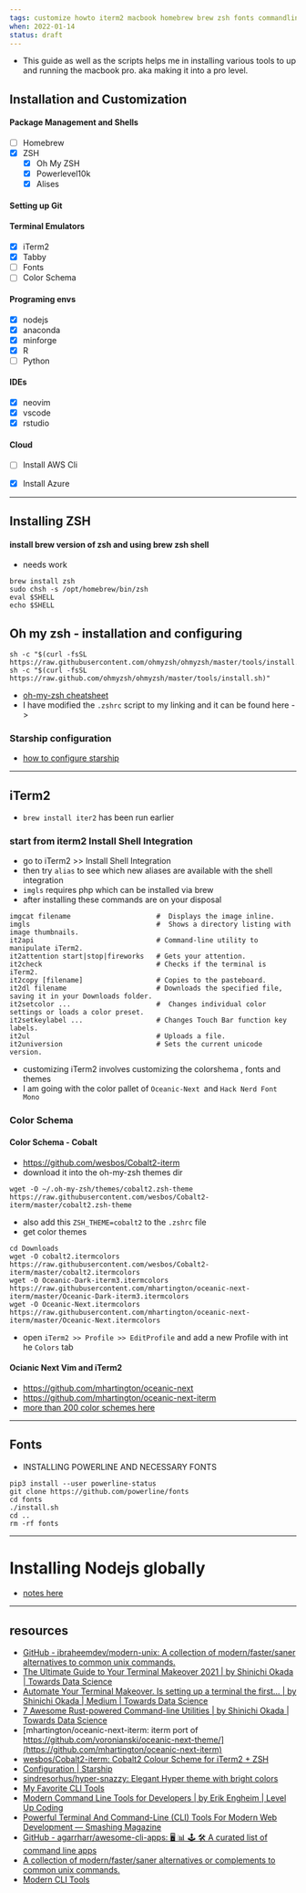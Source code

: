```yaml
---
tags: customize howto iterm2 macbook homebrew brew zsh fonts commandline color
when: 2022-01-14
status: draft
---
```


- This guide as well as the scripts helps me in installing various tools to up and running the macbook pro. aka making it into a pro level.


## Installation and Customization 
#### Package Management and Shells
- [ ] Homebrew
- [x] ZSH
  - [x] Oh My ZSH
  - [x] Powerlevel10k
  - [x] Alises

#### Setting up Git


#### Terminal Emulators
- [x] iTerm2
- [x] Tabby
- [ ] Fonts
- [ ] Color Schema

#### Programing envs
- [x] nodejs
- [x] anaconda
- [x] minforge
- [x] R
- [ ] Python

#### IDEs
- [x] neovim 
- [x] vscode
- [x] rstudio

#### Cloud
  - [ ] Install AWS Cli
  - [x] Install Azure 


---


## Installing ZSH
#### install brew version of zsh and using brew zsh shell
- needs work
```
brew install zsh
sudo chsh -s /opt/homebrew/bin/zsh
eval $SHELL
echo $SHELL
```

## Oh my zsh - installation and configuring
```
sh -c "$(curl -fsSL https://raw.githubusercontent.com/ohmyzsh/ohmyzsh/master/tools/install.sh)"
sh -c "$(curl -fsSL https://raw.github.com/ohmyzsh/ohmyzsh/master/tools/install.sh)" 

```
- [oh-my-zsh cheatsheet](https://github.com/ohmyzsh/ohmyzsh/wiki/Cheatsheet)
- I have modified the `.zshrc` script to my linking and it can be found here ->  
### Starship configuration
- [how to configure starship](https://starship.rs/config/#prompt)


---


## iTerm2

- `brew install iter2` has been run earlier
### start from iterm2 Install Shell Integration 
- go to iTerm2  >> Install Shell Integration
- then try `alias` to see which new aliases are available with the shell integration
- `imgls` requires php which can be installed via brew 
- after installing these commands are on your disposal 
```
imgcat filename                     #  Displays the image inline.
imgls                               #  Shows a directory listing with image thumbnails.
it2api                              # Command-line utility to manipulate iTerm2.
it2attention start|stop|fireworks   # Gets your attention.
it2check                            # Checks if the terminal is iTerm2.
it2copy [filename]                  # Copies to the pasteboard.
it2dl filename                      # Downloads the specified file, saving it in your Downloads folder.
it2setcolor ...                     #  Changes individual color settings or loads a color preset.
it2setkeylabel ...                  # Changes Touch Bar function key labels.
it2ul                               # Uploads a file.
it2universion                       # Sets the current unicode version.
```
- customizing iTerm2 involves customizing the colorshema , fonts and themes
- I am going with the color pallet of `Oceanic-Next `and  `Hack Nerd Font Mono`

### Color Schema 
#### Color Schema - Cobalt
- https://github.com/wesbos/Cobalt2-iterm
- download it into the oh-my-zsh themes dir

```
wget -O ~/.oh-my-zsh/themes/cobalt2.zsh-theme https://raw.githubusercontent.com/wesbos/Cobalt2-iterm/master/cobalt2.zsh-theme
```

- also add this `ZSH_THEME=cobalt2` to the `.zshrc` file
- get color themes

```
cd Downloads
wget -O cobalt2.itermcolors https://raw.githubusercontent.com/wesbos/Cobalt2-iterm/master/cobalt2.itermcolors
wget -O Oceanic-Dark-iterm3.itermcolors  https://raw.githubusercontent.com/mhartington/oceanic-next-iterm/master/Oceanic-Dark-iterm3.itermcolors
wget -O Oceanic-Next.itermcolors https://raw.githubusercontent.com/mhartington/oceanic-next-iterm/master/Oceanic-Next.itermcolors
```
- open `iTerm2 >> Profile >> EditProfile` and add a new Profile with int he `Colors` tab

#### Ocianic Next Vim and iTerm2
- https://github.com/mhartington/oceanic-next 
- https://github.com/mhartington/oceanic-next-iterm
- [more than 200 color schemes here](https://iterm2colorschemes.com/)

---

## Fonts
- INSTALLING POWERLINE AND NECESSARY FONTS
```
pip3 install --user powerline-status
git clone https://github.com/powerline/fonts
cd fonts
./install.sh
cd ..
rm -rf fonts
```

---


# Installing Nodejs globally
- [notes here](node/setting_up_nodejs.md)


---



## resources
* [GitHub - ibraheemdev/modern-unix: A collection of modern/faster/saner alternatives to common unix commands.](https://github.com/ibraheemdev/modern-unix)
* [The Ultimate Guide to Your Terminal Makeover 2021 | by Shinichi Okada | Towards Data Science](https://towardsdatascience.com/the-ultimate-guide-to-your-terminal-makeover-e11f9b87ac99#7c2d)
* [Automate Your Terminal Makeover. Is setting up a terminal the first… | by Shinichi Okada | Medium | Towards Data Science](https://towardsdatascience.com/automate-your-terminal-makeover-f3c152958d85)
* [7 Awesome Rust-powered Command-line Utilities | by Shinichi Okada | Towards Data Science](https://towardsdatascience.com/awesome-rust-powered-command-line-utilities-b5359c38692#461e)
* [mhartington/oceanic-next-iterm: iterm port of https://github.com/voronianski/oceanic-next-theme/](https://github.com/mhartington/oceanic-next-iterm)
* [wesbos/Cobalt2-iterm: Cobalt2 Colour Scheme for iTerm2 + ZSH](https://github.com/wesbos/Cobalt2-iterm)
* [Configuration | Starship](https://starship.rs/config/#prompt)
* [sindresorhus/hyper-snazzy: Elegant Hyper theme with bright colors](https://github.com/sindresorhus/hyper-snazzy)
* [My Favorite CLI Tools](https://switowski.com/blog/favorite-cli-tools)
* [Modern Command Line Tools for Developers | by Erik Engheim | Level Up Coding](https://levelup.gitconnected.com/command-line-tools-for-software-developers-94fb27921440)
* [Powerful Terminal And Command-Line (CLI) Tools For Modern Web Development — Smashing Magazine](https://www.smashingmagazine.com/2021/11/powerful-terminal-commandline-tools-modern-web-development/)
* [GitHub - agarrharr/awesome-cli-apps: 🖥 📊 🕹 🛠 A curated list of command line apps](https://github.com/agarrharr/awesome-cli-apps)
* [A collection of modern/faster/saner alternatives or complements to common unix commands.](https://reposhub.com/linux/shell-applications/ibraheemdev-modern-unix.html)
* [Modern CLI Tools](https://noti.st/spinscale/fiCg4y#sd4VjIG)









